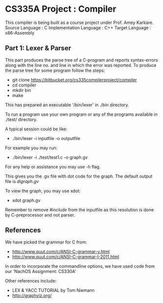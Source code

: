 CS335A Project : Compiler
=========================
This compiler is being built as a course project under
Prof. Amey Karkare.
Source Language         : C
Implementation Language : C++
Target Language         : x86-Assembly

Part 1: Lexer & Parser
----------------------
This part produces the parse tree of a C-program and reports
syntax-errors along with the line no. and line in which the
error was reported. To produce the parse tree for some program 
follow the steps:

- git clone https://bitbucket.org/cs335compilerproject/compiler
- cd compiler
- mkdir bin
- make 

This has prepared an executable '/bin/lexer' in ./bin directory.

To run a program use your own program or any of the programs 
available in ./test/ directory. 

A typical session could be like:

- ./bin/lexer -i inputfile -o outputfile

For example you may run:

- ./bin/lexer -i ./test/test1.c -o graph.gv

For any help or assistance you may use -h flag.

This gives you the .gv file with dot code for the graph. 
The default output file is *digraph.gv*

To view the graph, you may use xdot:

- xdot graph.gv

Remember to remove *#include* from the inputfile as this 
resolution is done by C-preprocessor and not parser.


References
----------
We have picked the grammar for C from:

- http://www.quut.com/c/ANSI-C-grammar-y.html
- http://www.quut.com/c/ANSI-C-grammar-l-2011.html

In order to incorporate the commandline options, we have used
code from our 'NachOS Assignment: CS330A'

Other references include:
- LEX & YACC TUTORIAL by Tom Niemann
- http://graphviz.org/
